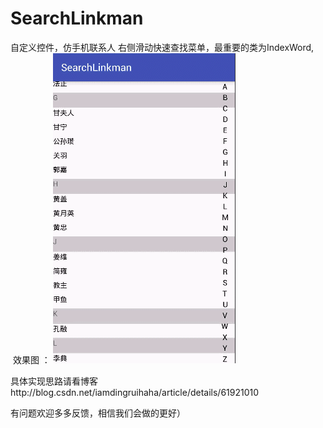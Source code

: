 

# SearchLinkman

自定义控件，仿手机联系人 右侧滑动快速查找菜单，最重要的类为IndexWord,
 效果图 ：
 ![效果图](https://github.com/385841539/SearchLinkman/blob/master/app/src/main/res/drawable/searchlixnren.gif)
 
 
 
具体实现思路请看博客http://blog.csdn.net/iamdingruihaha/article/details/61921010



有问题欢迎多多反馈，相信我们会做的更好）
